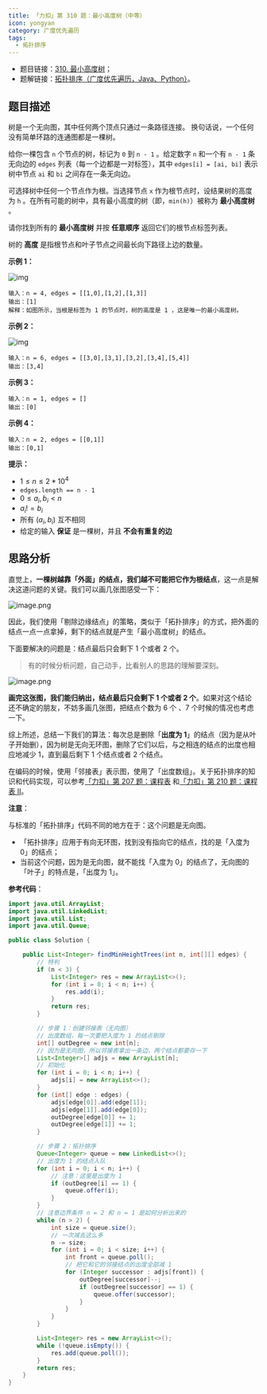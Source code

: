```yaml
---
title: 「力扣」第 310 题：最小高度树（中等）
icon: yongyan
category: 广度优先遍历
tags:
  - 拓扑排序
---
```


- 题目链接：[310. 最小高度树](https://leetcode-cn.com/problems/minimum-height-trees/)；
- 题解链接：[拓扑排序（广度优先遍历，Java、Python）](https://leetcode-cn.com/problems/minimum-height-trees/solution/tan-xin-fa-gen-ju-tuo-bu-pai-xu-de-si-lu-python-da/)。

## 题目描述

树是一个无向图，其中任何两个顶点只通过一条路径连接。 换句话说，一个任何没有简单环路的连通图都是一棵树。

给你一棵包含 `n` 个节点的树，标记为 `0` 到 `n - 1` 。给定数字 `n` 和一个有 `n - 1` 条无向边的 `edges` 列表（每一个边都是一对标签），其中 `edges[i] = [ai, bi]` 表示树中节点 `ai` 和 `bi` 之间存在一条无向边。

可选择树中任何一个节点作为根。当选择节点 `x` 作为根节点时，设结果树的高度为 `h` 。在所有可能的树中，具有最小高度的树（即，`min(h)`）被称为 **最小高度树** 。

请你找到所有的 **最小高度树** 并按 **任意顺序** 返回它们的根节点标签列表。

树的 **高度** 是指根节点和叶子节点之间最长向下路径上边的数量。

**示例 1：**

![img](https://tva1.sinaimg.cn/large/e6c9d24egy1h2tpbl2kjej211u0a274y.jpg)

```
输入：n = 4, edges = [[1,0],[1,2],[1,3]]
输出：[1]
解释：如图所示，当根是标签为 1 的节点时，树的高度是 1 ，这是唯一的最小高度树。
```

**示例 2：**

![img](https://tva1.sinaimg.cn/large/e6c9d24egy1h2tpbnubzkj20ru0b6t98.jpg)

```
输入：n = 6, edges = [[3,0],[3,1],[3,2],[3,4],[5,4]]
输出：[3,4]
```

**示例 3：**

```
输入：n = 1, edges = []
输出：[0]
```

**示例 4：**

```
输入：n = 2, edges = [[0,1]]
输出：[0,1]
```

**提示：**

- $1 \le n \le 2 * 10^4$
- `edges.length == n - 1`
- $0 \le a_i, b_i < n$
- $a_i != b_i$
- 所有 $(a_i, b_i)$ 互不相同
- 给定的输入 **保证** 是一棵树，并且 **不会有重复的边**

## 思路分析

直觉上，**一棵树越靠「外面」的结点，我们越不可能把它作为根结点**，这一点是解决这道问题的关键。我们可以画几张图感受一下：

![image.png](https://tva1.sinaimg.cn/large/e6c9d24egy1h2tpbq9hpij21400a0my2.jpg)

因此，我们使用「剔除边缘结点」的策略，类似于「拓扑排序」的方式，把外面的结点一点一点拿掉，剩下的结点就是产生「最小高度树」的结点。

下面要解决的问题是：结点最后只会剩下 1 个或者 2 个。

> 有的时候分析问题，自己动手，比看别人的思路的理解要深刻。

![image.png](https://tva1.sinaimg.cn/large/e6c9d24egy1h2tpbsc3lej20su0zc42t.jpg)


**画完这张图，我们能归纳出，结点最后只会剩下 1 个或者 2 个**。如果对这个结论还不确定的朋友，不妨多画几张图，把结点个数为 6 个 、7 个时候的情况也考虑一下。

综上所述，总结一下我们的算法：每次总是删除「**出度为 1**」的结点（因为是从叶子开始删），因为树是无向无环图，删除了它们以后，与之相连的结点的出度也相应地减少 1，直到最后剩下 1 个结点或者 2 个结点。

在编码的时候，使用「邻接表」表示图，使用了「出度数组」。关于拓扑排序的知识和代码实现，可以参考[「力扣」第 207 题：课程表](https://leetcode-cn.com/problems/course-schedule/) 和[「力扣」第 210 题：课程表 II](https://leetcode-cn.com/problems/course-schedule-ii/)。

**注意**：


与标准的「拓扑排序」代码不同的地方在于：这个问题是无向图。

+ 「拓扑排序」应用于有向无环图，找到没有指向它的结点，找的是「入度为 $0$」的结点；
+ 当前这个问题，因为是无向图，就不能找「入度为 $0$」的结点了，无向图的「叶子」的特点是，「出度为 $1$」。


**参考代码**：

```java
import java.util.ArrayList;
import java.util.LinkedList;
import java.util.List;
import java.util.Queue;

public class Solution {

    public List<Integer> findMinHeightTrees(int n, int[][] edges) {
        // 特判
        if (n < 3) {
            List<Integer> res = new ArrayList<>();
            for (int i = 0; i < n; i++) {
                res.add(i);
            }
            return res;
        }

        // 步骤 1：创建邻接表（无向图）
        // 出度数组，每一次要把入度为 1 的结点剔除
        int[] outDegree = new int[n];
        // 因为是无向图，所以邻接表拿出一条边，两个结点都要存一下
        List<Integer>[] adjs = new ArrayList[n];
        // 初始化
        for (int i = 0; i < n; i++) {
            adjs[i] = new ArrayList<>();
        }
        for (int[] edge : edges) {
            adjs[edge[0]].add(edge[1]);
            adjs[edge[1]].add(edge[0]);
            outDegree[edge[0]] += 1;
            outDegree[edge[1]] += 1;
        }

        // 步骤 2：拓扑排序
        Queue<Integer> queue = new LinkedList<>();
        // 出度为 1 的结点入队
        for (int i = 0; i < n; i++) {
            // 注意：这里是出度为 1
            if (outDegree[i] == 1) {
                queue.offer(i);
            }
        }
        // 注意边界条件 n = 2 和 n = 1 是如何分析出来的
        while (n > 2) {
            int size = queue.size();
            // 一次减去这么多
            n -= size;
            for (int i = 0; i < size; i++) {
                int front = queue.poll();
                // 把它和它的邻接结点的出度全部减 1
                for (Integer successor : adjs[front]) {
                    outDegree[successor]--;
                    if (outDegree[successor] == 1) {
                        queue.offer(successor);
                    }
                }
            }
        }

        List<Integer> res = new ArrayList<>();
        while (!queue.isEmpty()) {
            res.add(queue.poll());
        }
        return res;
    }
}
```



